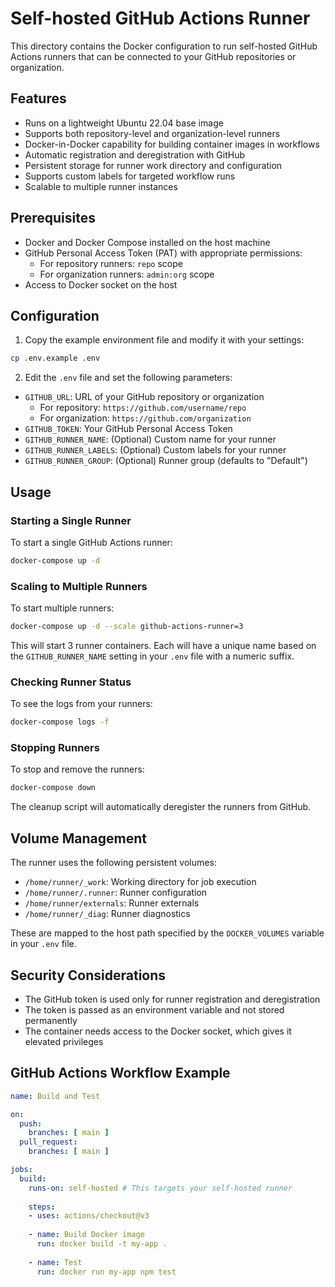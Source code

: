 # Self-hosted GitHub Actions Runner

This directory contains the Docker configuration to run self-hosted GitHub Actions runners that can be connected to your GitHub repositories or organization.

## Features

- Runs on a lightweight Ubuntu 22.04 base image
- Supports both repository-level and organization-level runners
- Docker-in-Docker capability for building container images in workflows
- Automatic registration and deregistration with GitHub
- Persistent storage for runner work directory and configuration
- Supports custom labels for targeted workflow runs
- Scalable to multiple runner instances

## Prerequisites

- Docker and Docker Compose installed on the host machine
- GitHub Personal Access Token (PAT) with appropriate permissions:
  - For repository runners: `repo` scope
  - For organization runners: `admin:org` scope
- Access to Docker socket on the host

## Configuration

1. Copy the example environment file and modify it with your settings:

```bash
cp .env.example .env
```

2. Edit the `.env` file and set the following parameters:

- `GITHUB_URL`: URL of your GitHub repository or organization
  - For repository: `https://github.com/username/repo`
  - For organization: `https://github.com/organization`
- `GITHUB_TOKEN`: Your GitHub Personal Access Token
- `GITHUB_RUNNER_NAME`: (Optional) Custom name for your runner
- `GITHUB_RUNNER_LABELS`: (Optional) Custom labels for your runner
- `GITHUB_RUNNER_GROUP`: (Optional) Runner group (defaults to "Default")

## Usage

### Starting a Single Runner

To start a single GitHub Actions runner:

```bash
docker-compose up -d
```

### Scaling to Multiple Runners

To start multiple runners:

```bash
docker-compose up -d --scale github-actions-runner=3
```

This will start 3 runner containers. Each will have a unique name based on the `GITHUB_RUNNER_NAME` setting in your `.env` file with a numeric suffix.

### Checking Runner Status

To see the logs from your runners:

```bash
docker-compose logs -f
```

### Stopping Runners

To stop and remove the runners:

```bash
docker-compose down
```

The cleanup script will automatically deregister the runners from GitHub.

## Volume Management

The runner uses the following persistent volumes:

- `/home/runner/_work`: Working directory for job execution
- `/home/runner/.runner`: Runner configuration
- `/home/runner/externals`: Runner externals
- `/home/runner/_diag`: Runner diagnostics

These are mapped to the host path specified by the `DOCKER_VOLUMES` variable in your `.env` file.

## Security Considerations

- The GitHub token is used only for runner registration and deregistration
- The token is passed as an environment variable and not stored permanently
- The container needs access to the Docker socket, which gives it elevated privileges

## GitHub Actions Workflow Example

```yaml
name: Build and Test

on:
  push:
    branches: [ main ]
  pull_request:
    branches: [ main ]

jobs:
  build:
    runs-on: self-hosted # This targets your self-hosted runner
    
    steps:
    - uses: actions/checkout@v3
    
    - name: Build Docker image
      run: docker build -t my-app .
      
    - name: Test
      run: docker run my-app npm test
```
